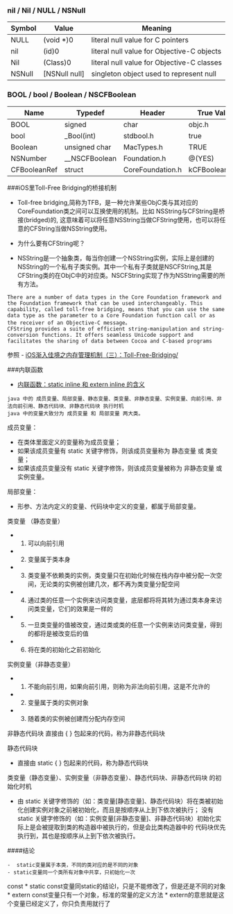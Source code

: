 


### nil / Nil / NULL / NSNull

Symbol	| Value	| Meaning
---|---|---
NULL | (void *)0| literal null value for C pointers
nil  | (id)0| literal null value for Objective-C objects
Nil  | (Class)0| literal null value for Objective-C classes
NSNull  | [NSNull null] | singleton object used to represent null

### BOOL / bool / Boolean / NSCFBoolean

Name | Typedef| Header| True Value| False Value
---|---|---|---|---
BOOL|signed|char|objc.h|YES|NO
bool|_Bool(int)|stdbool.h|true|false
Boolean|unsigned char|MacTypes.h|TRUE|FALSE
NSNumber|__NSCFBoolean|Foundation.h|@(YES)|@(NO)
CFBooleanRef|struct|CoreFoundation.h|kCFBooleanTrue|kCFBooleanFalse


###iOS里Toll-Free Bridging的桥接机制
- Toll-free bridging,简称为TFB，是一种允许某些ObjC类与其对应的CoreFoundation类之间可以互换使用的机制。比如 NSString与CFString是桥接(bridged)的, 这意味着可以将任意NSString当做CFString使用，也可以将任意的CFString当做NSString使用。

- 为什么要有CFString呢？
- NSString是一个抽象类，每当你创建一个NSString实例，实际上是创建的NSString的一个私有子类实例。其中一个私有子类就是NSCFString,其是CFString类的在ObjC中的对应类。NSCFString实现了作为NSString需要的所有方法。
```
There are a number of data types in the Core Foundation framework and the Foundation framework that can be used interchangeably. This capability, called toll-free bridging, means that you can use the same data type as the parameter to a Core Foundation function call or as the receiver of an Objective-C message。
CFString provides a suite of efficient string-manipulation and string-conversion functions. It offers seamless Unicode support and facilitates the sharing of data between Cocoa and C-based programs
```
参照 - [iOS渐入佳境之内存管理机制（三）：Toll-Free-Bridging/](http://solacode.github.io/2015/10/20/iOS%E6%B8%90%E5%85%A5%E4%BD%B3%E5%A2%83%E4%B9%8B%E5%86%85%E5%AD%98%E7%AE%A1%E7%90%86%E6%9C%BA%E5%88%B6%EF%BC%88%E4%B8%89%EF%BC%89%EF%BC%9AToll-Free-Bridging/)


###内联函数
- [内联函数：static inline 和 extern inline 的含义](http://www.cnblogs.com/pengyingh/articles/2405718.html)




```
java 中的 成员变量、局部变量、静态变量、类变量、非静态变量、实例变量、向前引用、非法向前引用、静态代码块、非静态代码块 执行时机
java 中的变量大致分为 成员变量 和 局部变量 两大类。
```
成员变量：
* 在类体里面定义的变量称为成员变量；
* 如果该成员变量有 static 关键字修饰，则该成员变量称为 静态变量 或 类变量；
* 如果该成员变量没有 static 关键字修饰，则该成员变量被称为 非静态变量 或 实例变量。

局部变量：
* 形参、方法内定义的变量、代码块中定义的变量，都属于局部变量。

类变量 （静态变量）
* 1. 可以向前引用
* 2. 变量属于类本身
* 3. 类变量不依赖类的实例，类变量只在初始化时候在栈内存中被分配一次空间，无论类的实例被创建几次，都不再为类变量分配空间
* 4. 通过类的任意一个实例来访问类变量，底层都将将其转为通过类本身来访问类变量，它们的效果是一样的
* 5. 一旦类变量的值被改变，通过类或类的任意一个实例来访问类变量，得到的都将是被改变后的值
* 6. 将在类的初始化之前初始化

实例变量（非静态变量）
* 1. 不能向前引用，如果向前引用，则称为非法向前引用，这是不允许的
* 2. 变量属于类的实例对象
* 3. 随着类的实例被创建而分配内存空间

非静态代码块
    直接由 { } 包起来的代码，称为非静态代码块

静态代码块
 * 直接由 static { } 包起来的代码，称为静态代码块

类变量（静态变量）、实例变量（非静态变量）、静态代码块、非静态代码块 的初始化时机
* 由 static 关键字修饰的（如：类变量[静态变量]、静态代码块）将在类被初始化创建实例对象之前被初始化，而且是按顺序从上到下依次被执行；
    没有 static 关键字修饰的（如：实例变量[非静态变量]、非静态代码块）初始化实际上是会被提取到类的构造器中被执行的，但是会比类构造器中的
    代码块优先执行到，其也是按顺序从上到下依次被执行。



####结论

    -  static变量属于本类，不同的类对应的是不同的对象
    - static变量同一个类所有对象中共享，只初始化一次
const
    * static const变量同static的结论I，只是不能修改了，但是还是不同的对象
    * extern const变量只有一个对象，标准的常量的定义方法
    * extern的意思就是这个变量已经定义了，你只负责用就行了
